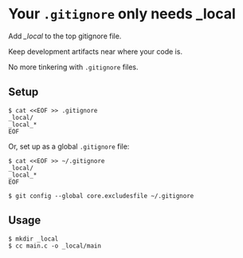# Your `.gitignore` only needs _local

Add *_local* to the top gitignore file.

Keep development artifacts near where your code is.

No more tinkering with `.gitignore` files.

## Setup

```
$ cat <<EOF >> .gitignore
_local/
_local_*
EOF
```

Or, set up as a global `.gitignore` file:

```
$ cat <<EOF >> ~/.gitignore
_local/
_local_*
EOF

$ git config --global core.excludesfile ~/.gitignore
```
  
## Usage

```
$ mkdir _local
$ cc main.c -o _local/main
```

